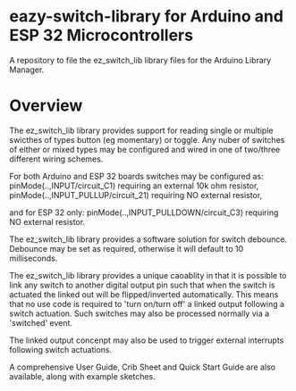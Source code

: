 # eazy-switch-library for Arduino and ESP 32 Microcontrollers
A repository to file the ez_switch_lib library files for the Arduino Library Manager.


# Overview
The ez_switch_lib library provides support for reading single or multiple swicthes of types button (eg momentary) or toggle.
Any nuber of switches of either or mixed types may be configured and wired in one of two/three different wiring schemes.

For both Arduino and ESP 32 boards switches may be configured as:
pinMode(..,INPUT/circuit_C1) requiring an external 10k ohm resistor,
pinMode(..,INPUT_PULLUP/circuit_21) requiring NO external resistor,

and for ESP 32 only:
pinMode(..,INPUT_PULLDOWN/circuit_C3) requiring NO external resistor.


The ez_switch_lib library provides a software solution for switch debounce. Debounce may be set as required, otherwise it will default to 10 milliseconds.

The ez_switch_lib library provides a unique caoablity in that it is possible to link any switch to another digital output pin such that when the switch is actuated the linked out will be flipped/inverted automatically.
This means that no use code is required to 'turn on/turn off' a linked output following a switch actuation.
Such switches may also be processed normally via a 'switched' event.

The linked output concenpt may also be used to trigger external interrupts following switch actuations. 

A comprehensive User Guide, Crib Sheet and Quick Start Guide are also available, along with example sketches.

